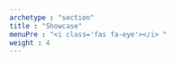 ```yaml
---
archetype : "section"
title : "Showcase"
menuPre : "<i class='fas fa-eye'></i> "
weight : 4
---
```

